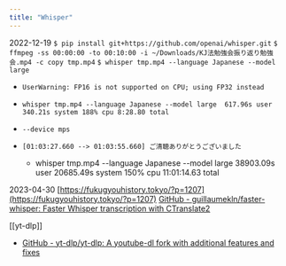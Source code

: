 ```yaml
---
title: "Whisper"
---
```


2022-12-19
`$ pip install git+https://github.com/openai/whisper.git`
`$ ffmpeg -ss 00:00:00 -to 00:10:00 -i ~/Downloads/KJ法勉強会振り返り勉強会.mp4 -c copy tmp.mp4`
`$ whisper tmp.mp4 --language Japanese --model large`
- `UserWarning: FP16 is not supported on CPU; using FP32 instead`
- `whisper tmp.mp4 --language Japanese --model large  617.96s user 340.21s system 188% cpu 8:28.80 total`
- `--device mps`

- `[01:03:27.660 --> 01:03:55.660] ご清聴ありがとうございました`
    - whisper tmp.mp4 --language Japanese --model large  38903.09s user 20685.49s system 150% cpu 11:01:14.63 total

2023-04-30
[https://fukugyouhistory.tokyo/?p=1207](https://fukugyouhistory.tokyo/?p=1207)
[GitHub - guillaumekln/faster-whisper: Faster Whisper transcription with CTranslate2](https://github.com/guillaumekln/faster-whisper)


[[yt-dlp]]
- [GitHub - yt-dlp/yt-dlp: A youtube-dl fork with additional features and fixes](https://github.com/yt-dlp/yt-dlp)

